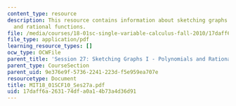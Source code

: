 ```yaml
---
content_type: resource
description: This resource contains information about sketching graphs I - polynomials
  and rational functions.
file: /media/courses/18-01sc-single-variable-calculus-fall-2010/17daff6a263174dfa0a14b73a4d36d91_MIT18_01SCF10_Ses27a.pdf
file_type: application/pdf
learning_resource_types: []
ocw_type: OCWFile
parent_title: 'Session 27: Sketching Graphs I - Polynomials and Rational Functions'
parent_type: CourseSection
parent_uid: 9e376e9f-5736-2241-223d-f5e959ea707e
resourcetype: Document
title: MIT18_01SCF10_Ses27a.pdf
uid: 17daff6a-2631-74df-a0a1-4b73a4d36d91
---
```

